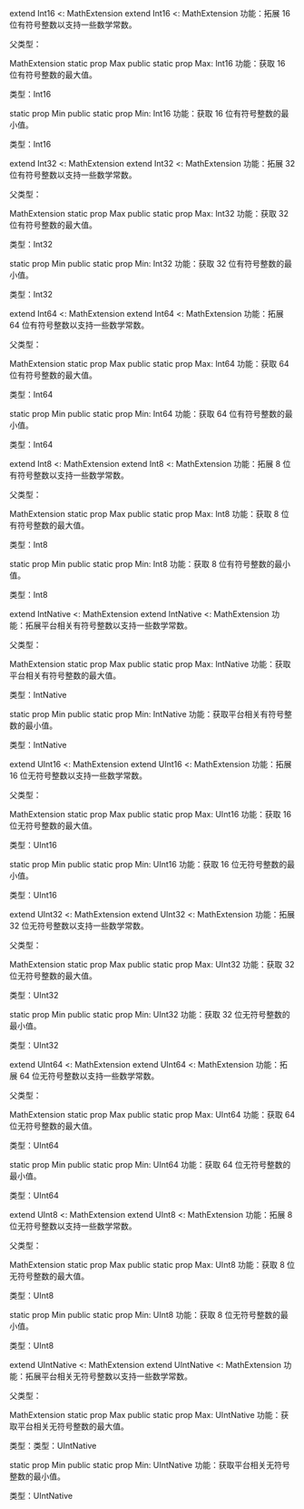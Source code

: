 extend Int16 <: MathExtension
extend Int16 <: MathExtension
功能：拓展 16 位有符号整数以支持一些数学常数。

父类型：

MathExtension
static prop Max
public static prop Max: Int16
功能：获取 16 位有符号整数的最大值。

类型：Int16

static prop Min
public static prop Min: Int16
功能：获取 16 位有符号整数的最小值。

类型：Int16

extend Int32 <: MathExtension
extend Int32 <: MathExtension
功能：拓展 32 位有符号整数以支持一些数学常数。

父类型：

MathExtension
static prop Max
public static prop Max: Int32
功能：获取 32 位有符号整数的最大值。

类型：Int32

static prop Min
public static prop Min: Int32
功能：获取 32 位有符号整数的最小值。

类型：Int32

extend Int64 <: MathExtension
extend Int64 <: MathExtension
功能：拓展 64 位有符号整数以支持一些数学常数。

父类型：

MathExtension
static prop Max
public static prop Max: Int64
功能：获取 64 位有符号整数的最大值。

类型：Int64

static prop Min
public static prop Min: Int64
功能：获取 64 位有符号整数的最小值。

类型：Int64

extend Int8 <: MathExtension
extend Int8 <: MathExtension
功能：拓展 8 位有符号整数以支持一些数学常数。

父类型：

MathExtension
static prop Max
public static prop Max: Int8
功能：获取 8 位有符号整数的最大值。

类型：Int8

static prop Min
public static prop Min: Int8
功能：获取 8 位有符号整数的最小值。

类型：Int8

extend IntNative <: MathExtension
extend IntNative <: MathExtension
功能：拓展平台相关有符号整数以支持一些数学常数。

父类型：

MathExtension
static prop Max
public static prop Max: IntNative
功能：获取平台相关有符号整数的最大值。

类型：IntNative

static prop Min
public static prop Min: IntNative
功能：获取平台相关有符号整数的最小值。

类型：IntNative

extend UInt16 <: MathExtension
extend UInt16 <: MathExtension
功能：拓展 16 位无符号整数以支持一些数学常数。

父类型：

MathExtension
static prop Max
public static prop Max: UInt16
功能：获取 16 位无符号整数的最大值。

类型：UInt16

static prop Min
public static prop Min: UInt16
功能：获取 16 位无符号整数的最小值。

类型：UInt16

extend UInt32 <: MathExtension
extend UInt32 <: MathExtension
功能：拓展 32 位无符号整数以支持一些数学常数。

父类型：

MathExtension
static prop Max
public static prop Max: UInt32
功能：获取 32 位无符号整数的最大值。

类型：UInt32

static prop Min
public static prop Min: UInt32
功能：获取 32 位无符号整数的最小值。

类型：UInt32

extend UInt64 <: MathExtension
extend UInt64 <: MathExtension
功能：拓展 64 位无符号整数以支持一些数学常数。

父类型：

MathExtension
static prop Max
public static prop Max: UInt64
功能：获取 64 位无符号整数的最大值。

类型：UInt64

static prop Min
public static prop Min: UInt64
功能：获取 64 位无符号整数的最小值。

类型：UInt64

extend UInt8 <: MathExtension
extend UInt8 <: MathExtension
功能：拓展 8 位无符号整数以支持一些数学常数。

父类型：

MathExtension
static prop Max
public static prop Max: UInt8
功能：获取 8 位无符号整数的最大值。

类型：UInt8

static prop Min
public static prop Min: UInt8
功能：获取 8 位无符号整数的最小值。

类型：UInt8

extend UIntNative <: MathExtension
extend UIntNative <: MathExtension
功能：拓展平台相关无符号整数以支持一些数学常数。

父类型：

MathExtension
static prop Max
public static prop Max: UIntNative
功能：获取平台相关无符号整数的最大值。

类型：类型：UIntNative

static prop Min
public static prop Min: UIntNative
功能：获取平台相关无符号整数的最小值。

类型：UIntNative